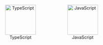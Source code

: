 <style>
.item {
    vertical-align: top;
    display: inline-block;
    text-align: center;
    width: 120px;
}
img { 
    width: 100px;
    height: 100px;
    
}
.caption {
    display: block;
}
</style>

<figure class="item">
    <img  alt="TypeScript" width="26px" height="26px" src="https://cdn-icons-png.flaticon.com/512/5968/5968381.png" />
    <figcaption class="caption">TypeScript</figcaption>
</figure>
<figure class="item">
    <img  alt="JavaScript" width="26px" height="26px" src="https://cdn-icons-png.flaticon.com/512/5968/5968292.png" />
    <figcaption class="caption">JavaScript</figcaption>
</figure>
